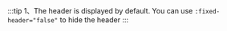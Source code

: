 :::tip
1、The header is displayed by default. You can use `:fixed-header="false"` to hide the header
:::
